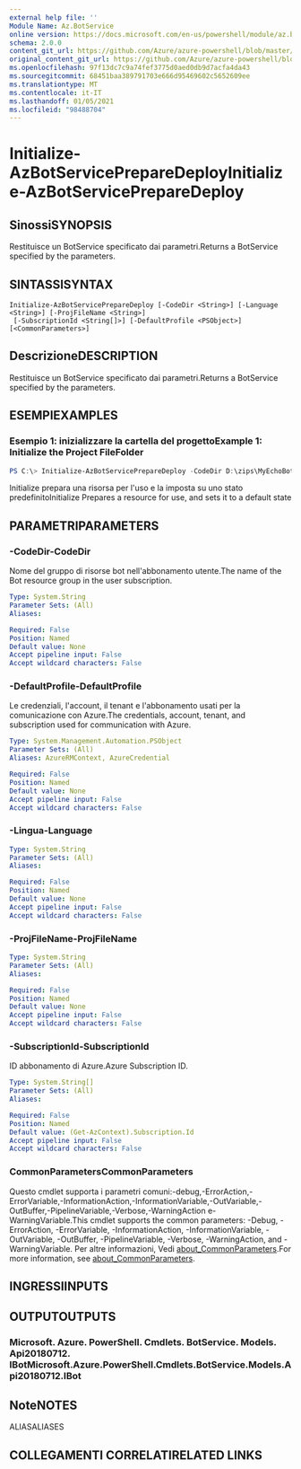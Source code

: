 ```yaml
---
external help file: ''
Module Name: Az.BotService
online version: https://docs.microsoft.com/en-us/powershell/module/az.botservice/initialize-azbotservicepreparedeploy
schema: 2.0.0
content_git_url: https://github.com/Azure/azure-powershell/blob/master/src/BotService/help/Initialize-AzBotServicePrepareDeploy.md
original_content_git_url: https://github.com/Azure/azure-powershell/blob/master/src/BotService/help/Initialize-AzBotServicePrepareDeploy.md
ms.openlocfilehash: 97f13dc7c9a74fef3775d0aed0db9d7acfa4da43
ms.sourcegitcommit: 68451baa389791703e666d95469602c5652609ee
ms.translationtype: MT
ms.contentlocale: it-IT
ms.lasthandoff: 01/05/2021
ms.locfileid: "98488704"
---
```

# <span data-ttu-id="1c8fc-101">Initialize-AzBotServicePrepareDeploy</span><span class="sxs-lookup"><span data-stu-id="1c8fc-101">Initialize-AzBotServicePrepareDeploy</span></span>

## <span data-ttu-id="1c8fc-102">Sinossi</span><span class="sxs-lookup"><span data-stu-id="1c8fc-102">SYNOPSIS</span></span>
<span data-ttu-id="1c8fc-103">Restituisce un BotService specificato dai parametri.</span><span class="sxs-lookup"><span data-stu-id="1c8fc-103">Returns a BotService specified by the parameters.</span></span>

## <span data-ttu-id="1c8fc-104">SINTASSI</span><span class="sxs-lookup"><span data-stu-id="1c8fc-104">SYNTAX</span></span>

```
Initialize-AzBotServicePrepareDeploy [-CodeDir <String>] [-Language <String>] [-ProjFileName <String>]
 [-SubscriptionId <String[]>] [-DefaultProfile <PSObject>] [<CommonParameters>]
```

## <span data-ttu-id="1c8fc-105">Descrizione</span><span class="sxs-lookup"><span data-stu-id="1c8fc-105">DESCRIPTION</span></span>
<span data-ttu-id="1c8fc-106">Restituisce un BotService specificato dai parametri.</span><span class="sxs-lookup"><span data-stu-id="1c8fc-106">Returns a BotService specified by the parameters.</span></span>

## <span data-ttu-id="1c8fc-107">ESEMPI</span><span class="sxs-lookup"><span data-stu-id="1c8fc-107">EXAMPLES</span></span>

### <span data-ttu-id="1c8fc-108">Esempio 1: inizializzare la cartella del progetto</span><span class="sxs-lookup"><span data-stu-id="1c8fc-108">Example 1: Initialize the Project FileFolder</span></span>
```powershell
PS C:\> Initialize-AzBotServicePrepareDeploy -CodeDir D:\zips\MyEchoBot -ProjFileName MyEchoBot.csproj

```

<span data-ttu-id="1c8fc-109">Initialize prepara una risorsa per l'uso e la imposta su uno stato predefinito</span><span class="sxs-lookup"><span data-stu-id="1c8fc-109">Initialize Prepares a resource for use, and sets it to a default state</span></span>

## <span data-ttu-id="1c8fc-110">PARAMETRI</span><span class="sxs-lookup"><span data-stu-id="1c8fc-110">PARAMETERS</span></span>

### <span data-ttu-id="1c8fc-111">-CodeDir</span><span class="sxs-lookup"><span data-stu-id="1c8fc-111">-CodeDir</span></span>
<span data-ttu-id="1c8fc-112">Nome del gruppo di risorse bot nell'abbonamento utente.</span><span class="sxs-lookup"><span data-stu-id="1c8fc-112">The name of the Bot resource group in the user subscription.</span></span>

```yaml
Type: System.String
Parameter Sets: (All)
Aliases:

Required: False
Position: Named
Default value: None
Accept pipeline input: False
Accept wildcard characters: False
```

### <span data-ttu-id="1c8fc-113">-DefaultProfile</span><span class="sxs-lookup"><span data-stu-id="1c8fc-113">-DefaultProfile</span></span>
<span data-ttu-id="1c8fc-114">Le credenziali, l'account, il tenant e l'abbonamento usati per la comunicazione con Azure.</span><span class="sxs-lookup"><span data-stu-id="1c8fc-114">The credentials, account, tenant, and subscription used for communication with Azure.</span></span>

```yaml
Type: System.Management.Automation.PSObject
Parameter Sets: (All)
Aliases: AzureRMContext, AzureCredential

Required: False
Position: Named
Default value: None
Accept pipeline input: False
Accept wildcard characters: False
```

### <span data-ttu-id="1c8fc-115">-Lingua</span><span class="sxs-lookup"><span data-stu-id="1c8fc-115">-Language</span></span>


```yaml
Type: System.String
Parameter Sets: (All)
Aliases:

Required: False
Position: Named
Default value: None
Accept pipeline input: False
Accept wildcard characters: False
```

### <span data-ttu-id="1c8fc-116">-ProjFileName</span><span class="sxs-lookup"><span data-stu-id="1c8fc-116">-ProjFileName</span></span>


```yaml
Type: System.String
Parameter Sets: (All)
Aliases:

Required: False
Position: Named
Default value: None
Accept pipeline input: False
Accept wildcard characters: False
```

### <span data-ttu-id="1c8fc-117">-SubscriptionId</span><span class="sxs-lookup"><span data-stu-id="1c8fc-117">-SubscriptionId</span></span>
<span data-ttu-id="1c8fc-118">ID abbonamento di Azure.</span><span class="sxs-lookup"><span data-stu-id="1c8fc-118">Azure Subscription ID.</span></span>

```yaml
Type: System.String[]
Parameter Sets: (All)
Aliases:

Required: False
Position: Named
Default value: (Get-AzContext).Subscription.Id
Accept pipeline input: False
Accept wildcard characters: False
```

### <span data-ttu-id="1c8fc-119">CommonParameters</span><span class="sxs-lookup"><span data-stu-id="1c8fc-119">CommonParameters</span></span>
<span data-ttu-id="1c8fc-120">Questo cmdlet supporta i parametri comuni:-debug,-ErrorAction,-ErrorVariable,-InformationAction,-InformationVariable,-OutVariable,-OutBuffer,-PipelineVariable,-Verbose,-WarningAction e-WarningVariable.</span><span class="sxs-lookup"><span data-stu-id="1c8fc-120">This cmdlet supports the common parameters: -Debug, -ErrorAction, -ErrorVariable, -InformationAction, -InformationVariable, -OutVariable, -OutBuffer, -PipelineVariable, -Verbose, -WarningAction, and -WarningVariable.</span></span> <span data-ttu-id="1c8fc-121">Per altre informazioni, Vedi [about_CommonParameters](http://go.microsoft.com/fwlink/?LinkID=113216).</span><span class="sxs-lookup"><span data-stu-id="1c8fc-121">For more information, see [about_CommonParameters](http://go.microsoft.com/fwlink/?LinkID=113216).</span></span>

## <span data-ttu-id="1c8fc-122">INGRESSI</span><span class="sxs-lookup"><span data-stu-id="1c8fc-122">INPUTS</span></span>

## <span data-ttu-id="1c8fc-123">OUTPUT</span><span class="sxs-lookup"><span data-stu-id="1c8fc-123">OUTPUTS</span></span>

### <span data-ttu-id="1c8fc-124">Microsoft. Azure. PowerShell. Cmdlets. BotService. Models. Api20180712. IBot</span><span class="sxs-lookup"><span data-stu-id="1c8fc-124">Microsoft.Azure.PowerShell.Cmdlets.BotService.Models.Api20180712.IBot</span></span>

## <span data-ttu-id="1c8fc-125">Note</span><span class="sxs-lookup"><span data-stu-id="1c8fc-125">NOTES</span></span>

<span data-ttu-id="1c8fc-126">ALIAS</span><span class="sxs-lookup"><span data-stu-id="1c8fc-126">ALIASES</span></span>

## <span data-ttu-id="1c8fc-127">COLLEGAMENTI CORRELATI</span><span class="sxs-lookup"><span data-stu-id="1c8fc-127">RELATED LINKS</span></span>

